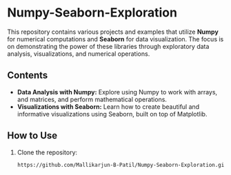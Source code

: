# Numpy-Seaborn-Exploration

This repository contains various projects and examples that utilize **Numpy** for numerical computations and **Seaborn** for data visualization. The focus is on demonstrating the power of these libraries through exploratory data analysis, visualizations, and numerical operations.

## Contents

- **Data Analysis with Numpy:** Explore using Numpy to work with arrays, and matrices, and perform mathematical operations.
- **Visualizations with Seaborn:** Learn how to create beautiful and informative visualizations using Seaborn, built on top of Matplotlib.

## How to Use
1. Clone the repository:
   ```bash
   https://github.com/Mallikarjun-B-Patil/Numpy-Seaborn-Exploration.git
